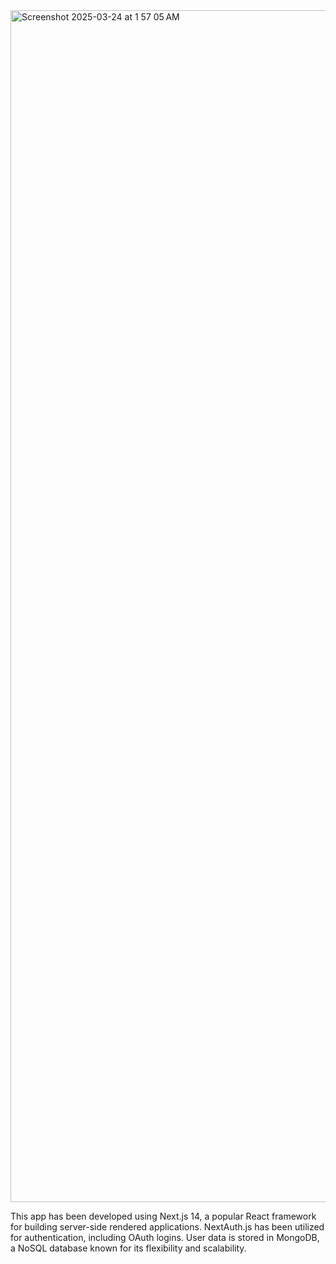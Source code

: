 
<img width="1907" alt="Screenshot 2025-03-24 at 1 57 05 AM" src="https://github.com/user-attachments/assets/c2d9a1f7-436c-4c16-a9b2-34e3166425cf" />

This app has been developed using Next.js 14, a popular React framework for building server-side rendered applications. NextAuth.js has been utilized for authentication, including OAuth logins. User data is stored in MongoDB, a NoSQL database known for its flexibility and scalability.


